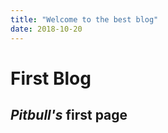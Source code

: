 ```yaml
---
title: "Welcome to the best blog"
date: 2018-10-20
---
```


# First Blog

## **_Pitbull's_** first page


